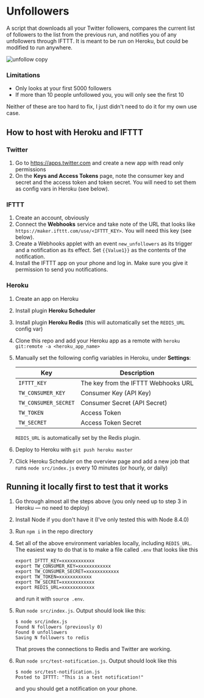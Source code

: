 # Unfollowers

A script that downloads all your Twitter followers, compares the current list of followers to the list from the previous run, and notifies you of any unfollowers through IFTTT. It is meant to be run on Heroku, but could be modified to run anywhere.

![unfollow copy](https://user-images.githubusercontent.com/3612203/29853439-92e3a45a-8d05-11e7-991a-8e28732a17d5.jpg)

### Limitations

* Only looks at your first 5000 followers
* If more than 10 people unfollowed you, you will only see the first 10

Neither of these are too hard to fix, I just didn't need to do it for my own use case.

## How to host with Heroku and IFTTT

### Twitter

1. Go to https://apps.twitter.com and create a new app with read only permissions
1. On the **Keys and Access Tokens** page, note the consumer key and secret and the access token and token secret. You will need to set them as config vars in Heroku (see below).

### IFTTT

1. Create an account, obviously
1. Connect the **Webhooks** service and take note of the URL that looks like `https://maker.ifttt.com/use/<IFTTT_KEY>`. You will need this key (see below).
1. Create a Webhooks applet with an event `new_unfollowers` as its trigger and a notification as its effect. Set `{{Value1}}` as the contents of the notification.
1. Install the IFTTT app on your phone and log in. Make sure you give it permission to send you notifications.

### Heroku

1. Create an app on Heroku
1. Install plugin **Heroku Scheduler**
1. Install plugin **Heroku Redis** (this will automatically set the `REDIS_URL` config var)
1. Clone this repo and add your Heroku app as a remote with `heroku git:remote -a <heroku_app_name>`
1. Manually set the following config variables in Heroku, under **Settings**:

    | Key  | Description |
    | ------------- | ------------- |
    | `IFTTT_KEY` | The key from the IFTTT Webhooks URL |
    | `TW_CONSUMER_KEY` | Consumer Key (API Key) |
    | `TW_CONSUMER_SECRET` | Consumer Secret (API Secret) |
    | `TW_TOKEN` | Access Token |
    | `TW_SECRET` | Access Token Secret  |

    `REDIS_URL` is automatically set by the Redis plugin.
1. Deploy to Heroku with `git push heroku master`
1. Click Heroku Scheduler on the overview page and add a new job that runs `node src/index.js` every 10 minutes (or hourly, or daily)


## Running it locally first to test that it works

1. Go through almost all the steps above (you only need up to step 3 in Heroku — no need to deploy)
1. Install Node if you don't have it (I've only tested this with Node 8.4.0)
1. Run `npm i` in the repo directory
1. Set all of the above environment variables locally, including `REDIS_URL`. The easiest way to do that is to make a file called `.env` that looks like this

    ```
    export IFTTT_KEY=xxxxxxxxxxxx
    export TW_CONSUMER_KEY=xxxxxxxxxxxx
    export TW_CONSUMER_SECRET=xxxxxxxxxxxx
    export TW_TOKEN=xxxxxxxxxxxx
    export TW_SECRET=xxxxxxxxxxxx
    export REDIS_URL=xxxxxxxxxxxx
    ```
    and run it with `source .env`.
1. Run `node src/index.js`. Output should look like this:

    ```
    $ node src/index.js
    Found N followers (previously 0)
    Found 0 unfollowers
    Saving N followers to redis
    ```
    That proves the connections to Redis and Twitter are working.
1. Run `node src/test-notification.js`. Output should look like this

    ```
    $ node src/test-notification.js
    Posted to IFTTT: "This is a test notification!"
    ```
    and you should get a notification on your phone.
